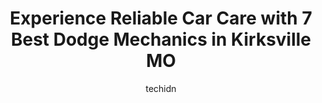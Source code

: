 ---
layout: ampstory
image: https://images.unsplash.com/photo-1579124688690-5476c5d01fde?ixlib=rb-4.0.3&ixid=MnwxMjA3fDB8MHxwaG90by1wYWdlfHx8fGVufDB8fHx8&auto=format&fit=crop&w=640&h=853&q=80
author: techidn
featured: false
description: Searching for the finest Dodge Mechanic in Kirksville MO, USA? Look no further than the 7 best Dodge Mechanic in the area, where youll find a team of highly qualified professionals ready to
title: Experience Reliable Car Care with 7 Best Dodge Mechanics in Kirksville MO
cover:
   title: Experience Reliable Car Care with 7 Best Dodge Mechanics in Kirksville MO
   subtitle: Rickpate
   background: https://images.unsplash.com/photo-1579124688690-5476c5d01fde?ixlib=rb-4.0.3&ixid=MnwxMjA3fDB8MHxwaG90by1wYWdlfHx8fGVufDB8fHx8&auto=format&fit=crop&w=640&h=853&q=80

pages: 
 - layout: thirds
   top: <h1>#1 Kirksville Autoworks</h1>
   bottom: "<p>Rachel, Shonetel & the crew at Kirksville Autoworks went ABOVE & BEYOND for me when I had 2 flat tires yesterday. They were able to quickly tow my car to their shop where</p>"
   background: https://www.knot35.com/toplist/wp-content/uploads/2023/06/best-dodge-mechanic-1-in-kirksville-mo-1685841927.jpeg
   backgroundblur: true
 - layout: thirds
   top: <h1>#2 Auto Plaza</h1>
   bottom: "<p>2609 N Baltimore St, Kirksville, MO 63501, United States</p>"
   background: https://www.knot35.com/toplist/wp-content/uploads/2023/06/best-dodge-mechanic-2-in-kirksville-mo-1685841927.jpeg
   cta:
      link: https://www.knot35.com/toplist/experience-reliable-car-care-with-7-best-dodge-mechanics-in-kirksville-mo/
      text: Experience Reliable Car Care with 7 Best Dodge Mechanics in Kirksville MO
 - layout: thirds
   top: <h1>#3 Kirksville Brake & Muffler</h1>
   bottom: "<p>115 N Marion St, Kirksville, MO 63501, United States</p>"
   background: https://www.knot35.com/toplist/wp-content/uploads/2023/06/best-dodge-mechanic-3-in-kirksville-mo-1685841927.jpeg
   cta:
      link: https://www.knot35.com/toplist/experience-reliable-car-care-with-7-best-dodge-mechanics-in-kirksville-mo/
      text: Experience Reliable Car Care with 7 Best Dodge Mechanics in Kirksville MO
 - layout: thirds
   top: <h1>#4 Buck Brothers Auto</h1>
   bottom: "<p>710 W Potter Ave, Kirksville, MO 63501, United States</p>"
   background: https://images.unsplash.com/photo-1620421680010-0766ff230392?ixlib=rb-4.0.3&ixid=MnwxMjA3fDB8MHxwaG90by1wYWdlfHx8fGVufDB8fHx8&auto=format&fit=crop&w=640&h=853&q=80
   cta:
      link: https://www.knot35.com/toplist/experience-reliable-car-care-with-7-best-dodge-mechanics-in-kirksville-mo/
      text: Experience Reliable Car Care with 7 Best Dodge Mechanics in Kirksville MO
 - layout: thirds
   top: <h1>#5 Walmart Auto Care Centers</h1>
   bottom: "<p>2206 N Baltimore St, Kirksville, MO 63501, United States</p>"
   background: https://images.unsplash.com/photo-1533735380053-eb8d0759b24a?ixlib=rb-4.0.3&ixid=MnwxMjA3fDB8MHxwaG90by1wYWdlfHx8fGVufDB8fHx8&auto=format&fit=crop&w=640&h=853&q=80
   cta:
      link: https://www.knot35.com/toplist/experience-reliable-car-care-with-7-best-dodge-mechanics-in-kirksville-mo/
      text: Experience Reliable Car Care with 7 Best Dodge Mechanics in Kirksville MO
 - layout: thirds
   top: <h1>#6 Lovegreen Chrysler Center</h1>
   bottom: "<p>1801 N Elson St #1199, Kirksville, MO 63501, United States</p>"
   background: https://images.unsplash.com/photo-1552083974-186346191183?ixlib=rb-4.0.3&ixid=MnwxMjA3fDB8MHxwaG90by1wYWdlfHx8fGVufDB8fHx8&auto=format&fit=crop&w=640&h=853&q=80
   cta:
      link: https://www.knot35.com/toplist/experience-reliable-car-care-with-7-best-dodge-mechanics-in-kirksville-mo/
      text: Experience Reliable Car Care with 7 Best Dodge Mechanics in Kirksville MO
 - layout: thirds
   top: <h1>#7 D & H Automotive</h1>
   bottom: "<p>1201 Janeway, Kirksville, MO 63501, United States</p>"
   background: https://images.unsplash.com/photo-1509114397022-ed747cca3f65?ixlib=rb-4.0.3&ixid=MnwxMjA3fDB8MHxwaG90by1wYWdlfHx8fGVufDB8fHx8&auto=format&fit=crop&w=640&h=853&q=80
   cta:
      link: https://www.knot35.com/toplist/experience-reliable-car-care-with-7-best-dodge-mechanics-in-kirksville-mo/
      text: Experience Reliable Car Care with 7 Best Dodge Mechanics in Kirksville MO
 - layout: thirds
   middle: Continue reading...
   background: https://images.unsplash.com/photo-1549241520-425e3dfc01cb?ixlib=rb-4.0.3&ixid=MnwxMjA3fDB8MHxwaG90by1wYWdlfHx8fGVufDB8fHx8&auto=format&fit=crop&w=640&h=853&q=80
   cta:
      link: https://www.knot35.com/toplist/experience-reliable-car-care-with-7-best-dodge-mechanics-in-kirksville-mo/
      text: Experience Reliable Car Care with 7 Best Dodge Mechanics in Kirksville MO
      
---